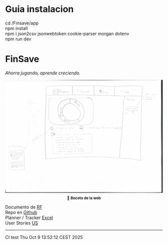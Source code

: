 
# Guia instalacion

cd /Finsave/app<br>
npm install<br>
npm i json2csv jsonwebtoken cookie-parser morgan dotenv<br>
npm run dev<br> 




# FinSave  
_Ahorra jugando, aprende creciendo._

<div align="center">
  <img src="imagen.png" alt="Diagrama de la App" width="650"><br>
  <sub>📌 <b>Boceto de la web</b></sub>
</div>

Documento de [RF](https://ceu365-my.sharepoint.com/:w:/g/personal/gabriel_lazovskyigual_usp_ceu_es/EUta0UbD4RhMsot5hp6VB7MBX9FZESix9fx7_nO_TtEOJA?e=d8dmcj)<br>
Repo en [Github](https://github.com/gabriellazovsky/FinSave) <br>
Planner / Tracker [Excel](https://ceu365-my.sharepoint.com/:x:/g/personal/gabriel_lazovskyigual_usp_ceu_es/EWb1pyBopRxLh-Lyw6ZotAgBfAv7Ny9QGAhdEXcQ0_AqCQ?e=PEez7y)<br>
User Stories [US](https://ceu365-my.sharepoint.com/:x:/g/personal/gabriel_lazovskyigual_usp_ceu_es/EWb1pyBopRxLh-Lyw6ZotAgBfAv7Ny9QGAhdEXcQ0_AqCQ?e=PEez7y)

---
 CI test Thu Oct  9 13:52:12 CEST 2025
